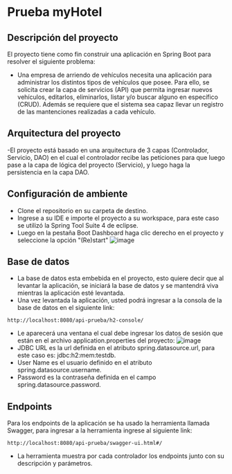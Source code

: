 # Prueba myHotel



## Descripción del proyecto

El proyecto tiene como fin construir una aplicación en Spring Boot para resolver el siguiente problema:

- Una empresa de arriendo de vehículos necesita una aplicación para administrar los distintos
tipos de vehículos que posee. Para ello, se solicita crear la capa de servicios (API) que
permita ingresar nuevos vehículos, editarlos, eliminarlos, listar y/o buscar alguno en
específico (CRUD). Además se requiere que el sistema sea capaz llevar un registro de las
mantenciones realizadas a cada vehículo.

## Arquitectura del proyecto

-El proyecto está basado en una arquitectura de 3 capas (Controlador, Servicio, DAO) en el cual el controlador recibe las peticiones para que luego pase a la capa de lógica del proyecto (Servicio), y luego haga la persistencia en la capa DAO.

## Configuración de ambiente

- Clone el repositorio en su carpeta de destino.
- Ingrese a su IDE e importe el proyecto a su workspace, para este caso se utilizó la Spring Tool Suite 4 de eclipse.
- Luego en la pestaña Boot Dashboard haga clic derecho en el proyecto y seleccione la opción "(Re)start"
![image](https://user-images.githubusercontent.com/19580361/164142856-6d56561f-3e26-4a96-bc1b-efe1f4b1ec85.png)


## Base de datos
- La base de datos esta embebida en el proyecto, esto quiere decir que al levantar la aplicación, se iniciará la base de datos y se mantendrá viva mientras la aplicación esté levantada.
- Una vez levantada la aplicación, usted podrá ingresar a la consola de la base de datos en el siguiente link:
 ```
http://localhost:8080/api-prueba/h2-console/
```
- Le aparecerá una ventana el cual debe ingresar los datos de sesión que están en el archivo application.properties del proyecto:
 ![image](https://user-images.githubusercontent.com/19580361/164121998-5f5aca9f-2885-47ab-a954-b1416108c1a2.png)
- JDBC URL es la url definida en el atributo spring.datasource.url, para este caso es: jdbc:h2:mem:testdb.
- User Name es el usuario definido en el atributo spring.datasource.username.
- Password es la contraseña definida en el campo spring.datasource.password.


## Endpoints

Para los endpoints de la aplicación se ha usado la herramienta llamada Swagger, para ingresar a la herramienta ingrese al siguiente link:
```
http://localhost:8080/api-prueba/swagger-ui.html#/
```
- La herramienta muestra por cada controlador los endpoints junto con su descripción y parámetros.


